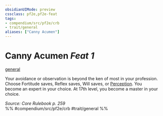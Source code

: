 ```yaml
---
obsidianUIMode: preview
cssclass: pf2e,pf2e-feat
tags:
- compendium/src/pf2e/crb
- trait/general
aliases: ["Canny Acumen"]
---
```

# Canny Acumen  *Feat 1*  
[general](../../Rules/traits/general.md)  


Your avoidance or observation is beyond the ken of most in your profession. Choose Fortitude saves, Reflex saves, Will saves, or [Perception](../skills.md#Perception). You become an expert in your choice. At 17th level, you become a master in your choice.

*Source: Core Rulebook p. 259*  
%% #compendium/src/pf2e/crb #trait/general %%